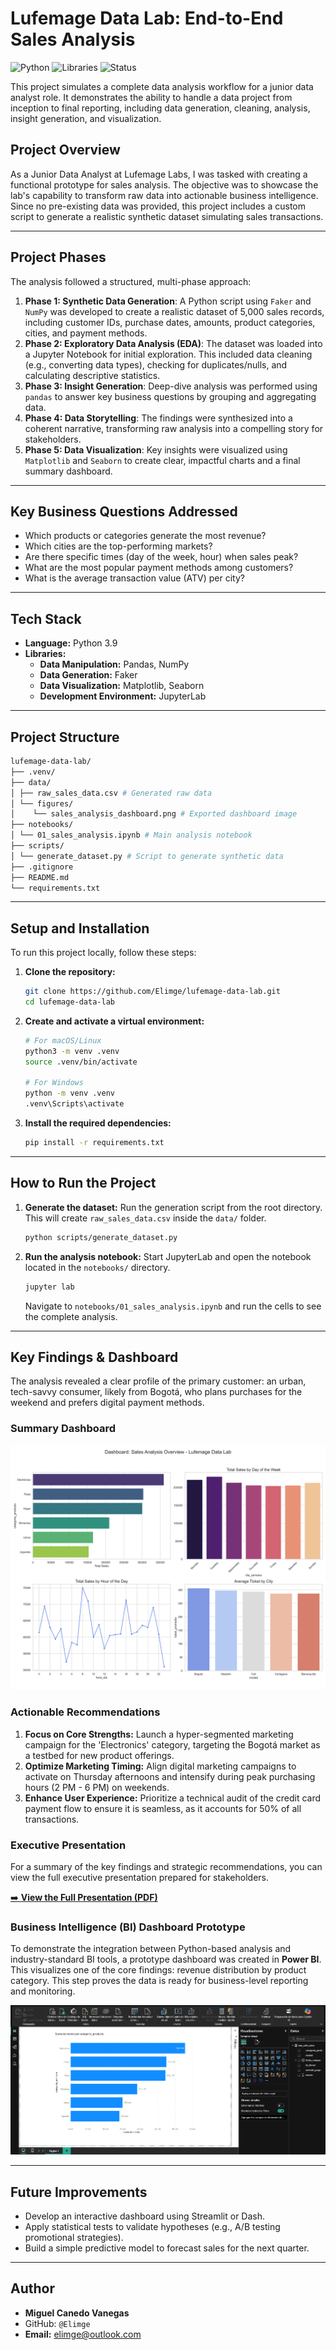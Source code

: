 # Lufemage Data Lab: End-to-End Sales Analysis

![Python](https://img.shields.io/badge/Python-3.9+-blue.svg)
![Libraries](https://img.shields.io/badge/Libraries-Pandas%20%7C%20NumPy%20%7C%20Seaborn-orange.svg)
![Status](https://img.shields.io/badge/Status-Completed-green.svg)

This project simulates a complete data analysis workflow for a junior data analyst role. It demonstrates the ability to handle a data project from inception to final reporting, including data generation, cleaning, analysis, insight generation, and visualization.

## Project Overview

As a Junior Data Analyst at Lufemage Labs, I was tasked with creating a functional prototype for sales analysis. The objective was to showcase the lab's capability to transform raw data into actionable business intelligence. Since no pre-existing data was provided, this project includes a custom script to generate a realistic synthetic dataset simulating sales transactions.

---

## Project Phases

The analysis followed a structured, multi-phase approach:

1.  **Phase 1: Synthetic Data Generation**: A Python script using `Faker` and `NumPy` was developed to create a realistic dataset of 5,000 sales records, including customer IDs, purchase dates, amounts, product categories, cities, and payment methods.
2.  **Phase 2: Exploratory Data Analysis (EDA)**: The dataset was loaded into a Jupyter Notebook for initial exploration. This included data cleaning (e.g., converting data types), checking for duplicates/nulls, and calculating descriptive statistics.
3.  **Phase 3: Insight Generation**: Deep-dive analysis was performed using `pandas` to answer key business questions by grouping and aggregating data.
4.  **Phase 4: Data Storytelling**: The findings were synthesized into a coherent narrative, transforming raw analysis into a compelling story for stakeholders.
5.  **Phase 5: Data Visualization**: Key insights were visualized using `Matplotlib` and `Seaborn` to create clear, impactful charts and a final summary dashboard.

---

## Key Business Questions Addressed

*   Which products or categories generate the most revenue?
*   Which cities are the top-performing markets?
*   Are there specific times (day of the week, hour) when sales peak?
*   What are the most popular payment methods among customers?
*   What is the average transaction value (ATV) per city?

---

## Tech Stack

*   **Language:** Python 3.9
*   **Libraries:**
    *   **Data Manipulation:** Pandas, NumPy
    *   **Data Generation:** Faker
    *   **Data Visualization:** Matplotlib, Seaborn
    *   **Development Environment:** JupyterLab

---

## Project Structure
```bash 
lufemage-data-lab/
├── .venv/
├── data/
│ ├── raw_sales_data.csv # Generated raw data
│ └── figures/
│    └── sales_analysis_dashboard.png # Exported dashboard image
├── notebooks/
│ └── 01_sales_analysis.ipynb # Main analysis notebook
├── scripts/
│ └── generate_dataset.py # Script to generate synthetic data
├── .gitignore
├── README.md
└── requirements.txt
```
---

## Setup and Installation

To run this project locally, follow these steps:

1.  **Clone the repository:**
    ```bash
    git clone https://github.com/Elimge/lufemage-data-lab.git
    cd lufemage-data-lab
    ```

2.  **Create and activate a virtual environment:**
    ```bash
    # For macOS/Linux
    python3 -m venv .venv
    source .venv/bin/activate

    # For Windows
    python -m venv .venv
    .venv\Scripts\activate
    ```

3.  **Install the required dependencies:**
    ```bash
    pip install -r requirements.txt
    ```

---

## How to Run the Project

1.  **Generate the dataset:**
    Run the generation script from the root directory. This will create `raw_sales_data.csv` inside the `data/` folder.
    ```bash
    python scripts/generate_dataset.py
    ```

2.  **Run the analysis notebook:**
    Start JupyterLab and open the notebook located in the `notebooks/` directory.
    ```bash
    jupyter lab
    ```
    Navigate to `notebooks/01_sales_analysis.ipynb` and run the cells to see the complete analysis.

---

## Key Findings & Dashboard

The analysis revealed a clear profile of the primary customer: an urban, tech-savvy consumer, likely from Bogotá, who plans purchases for the weekend and prefers digital payment methods.

### Summary Dashboard

![Sales Dashboard](./data/figures/sales_analysis_dashboard.png)

### Actionable Recommendations

1.  **Focus on Core Strengths:** Launch a hyper-segmented marketing campaign for the 'Electronics' category, targeting the Bogotá market as a testbed for new product offerings.
2.  **Optimize Marketing Timing:** Align digital marketing campaigns to activate on Thursday afternoons and intensify during peak purchasing hours (2 PM - 6 PM) on weekends.
3.  **Enhance User Experience:** Prioritize a technical audit of the credit card payment flow to ensure it is seamless, as it accounts for 50% of all transactions.

### Executive Presentation

For a summary of the key findings and strategic recommendations, you can view the full executive presentation prepared for stakeholders.

[➡️ **View the Full Presentation (PDF)**](./docs/Lufemage_Sales_Presentation.pdf)

### Business Intelligence (BI) Dashboard Prototype

To demonstrate the integration between Python-based analysis and industry-standard BI tools, a prototype dashboard was created in **Power BI**. This visualizes one of the core findings: revenue distribution by product category. This step proves the data is ready for business-level reporting and monitoring.

![Power BI Dashboard Prototype](./docs/powerbi_prototype.png)

---

## Future Improvements

*   Develop an interactive dashboard using Streamlit or Dash.
*   Apply statistical tests to validate hypotheses (e.g., A/B testing promotional strategies).
*   Build a simple predictive model to forecast sales for the next quarter.

---

## Author

*   **Miguel Canedo Vanegas** 
*   GitHub: `@Elimge` 
*   **Email:** elimge@outlook.com

